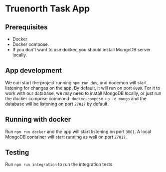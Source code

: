 # Truenorth Task App

## Prerequisites
-   Docker
-   Docker compose.
-   If you don't want to use docker, you should install MongoDB server locally.

## App development
We can start the project running `npm run dev`, and nodemon will start listening for changes on the app. By default, it will run on port `8080`.
For it to work with our database, we may need to install MongoDB locally, or just run the docker compose command: `docker-compose up -d mongo` and the database will be listening on port `27017` by default.

## Running with docker
Run `npm run docker` and the app will start listening on port `3001`. A local MongoDB container will start running as well on port `27017`.

## Testing
Run `npm run integration` to run the integration tests